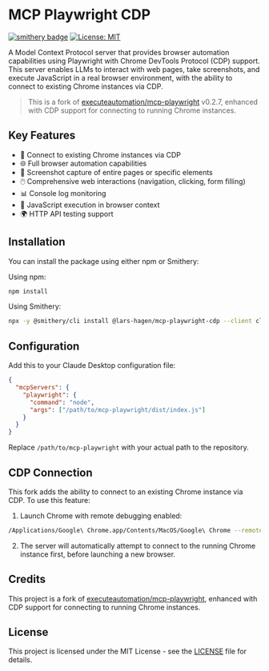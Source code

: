 # MCP Playwright CDP

[![smithery badge](https://smithery.ai/badge/@lars-hagen/mcp-playwright-cdp)](https://smithery.ai/server/@lars-hagen/mcp-playwright-cdp)
[![License: MIT](https://img.shields.io/badge/License-MIT-yellow.svg)](https://github.com/lars-hagen/mcp-playwright-cdp/blob/main/LICENSE)

A Model Context Protocol server that provides browser automation capabilities using Playwright with Chrome DevTools Protocol (CDP) support. This server enables LLMs to interact with web pages, take screenshots, and execute JavaScript in a real browser environment, with the ability to connect to existing Chrome instances via CDP.

> This is a fork of [executeautomation/mcp-playwright](https://github.com/executeautomation/mcp-playwright) v0.2.7, enhanced with CDP support for connecting to running Chrome instances.

## Key Features

- 🔗 Connect to existing Chrome instances via CDP
- 🌐 Full browser automation capabilities
- 📸 Screenshot capture of entire pages or specific elements
- 🖱️ Comprehensive web interactions (navigation, clicking, form filling)
- 📊 Console log monitoring
- 🔧 JavaScript execution in browser context
- 🌍 HTTP API testing support

## Installation

You can install the package using either npm or Smithery:

Using npm:
```bash
npm install
```

Using Smithery:
```bash
npx -y @smithery/cli install @lars-hagen/mcp-playwright-cdp --client claude
```

## Configuration

Add this to your Claude Desktop configuration file:

```json
{
  "mcpServers": {
    "playwright": {
      "command": "node",
      "args": ["/path/to/mcp-playwright/dist/index.js"]
    }
  }
}
```
Replace `/path/to/mcp-playwright` with your actual path to the repository.

## CDP Connection

This fork adds the ability to connect to an existing Chrome instance via CDP. To use this feature:

1. Launch Chrome with remote debugging enabled:
```bash
/Applications/Google\ Chrome.app/Contents/MacOS/Google\ Chrome --remote-debugging-port=9222
```

2. The server will automatically attempt to connect to the running Chrome instance first, before launching a new browser.

## Credits

This project is a fork of [executeautomation/mcp-playwright](https://github.com/executeautomation/mcp-playwright), enhanced with CDP support for connecting to running Chrome instances.

## License

This project is licensed under the MIT License - see the [LICENSE](LICENSE) file for details.
